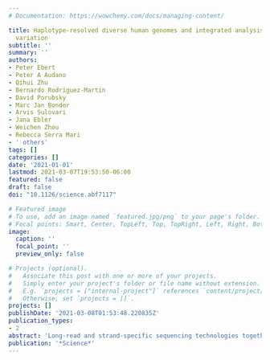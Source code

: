 ```yaml
---
# Documentation: https://wowchemy.com/docs/managing-content/

title: Haplotype-resolved diverse human genomes and integrated analysis of structural
  variation
subtitle: ''
summary: ''
authors:
- Peter Ebert
- Peter A Audano
- Qihui Zhu
- Bernardo Rodriguez-Martin
- David Porubsky
- Marc Jan Bonder
- Arvis Sulovari
- Jana Ebler
- Weichen Zhou
- Rebecca Serra Mari
- ' others'
tags: []
categories: []
date: '2021-01-01'
lastmod: 2021-03-07T19:53:50-06:00
featured: false
draft: false
doi: "10.1126/science.abf7117"

# Featured image
# To use, add an image named `featured.jpg/png` to your page's folder.
# Focal points: Smart, Center, TopLeft, Top, TopRight, Left, Right, BottomLeft, Bottom, BottomRight.
image:
  caption: ''
  focal_point: ''
  preview_only: false

# Projects (optional).
#   Associate this post with one or more of your projects.
#   Simply enter your project's folder or file name without extension.
#   E.g. `projects = ["internal-project"]` references `content/project/deep-learning/index.md`.
#   Otherwise, set `projects = []`.
projects: []
publishDate: '2021-03-08T01:53:48.220835Z'
publication_types:
- 2
abstract: 'Long-read and strand-specific sequencing technologies together facilitate the de novo assembly of high-quality haplotype-resolved human genomes without parent–child trio data. We present 64 assembled haplotypes from 32 diverse human genomes. These highly contiguous haplotype assemblies (average contig N50: 26 Mbp) integrate all forms of genetic variation even across complex loci. We identify 107,590 structural variants (SVs), of which 68% are not discovered by short-read sequencing, and 278 SV hotspots (spanning megabases of gene-rich sequence). We characterize 130 of the most active mobile element source elements and find that 63% of all SVs arise by homology-mediated mechanisms. This resource enables reliable graph-based genotyping from short reads of up to 50,340 SVs, resulting in the identification of 1,526 expression quantitative trait loci as well as SV candidates for adaptive selection within the human population.'
publication: '*Science*'
---
```

